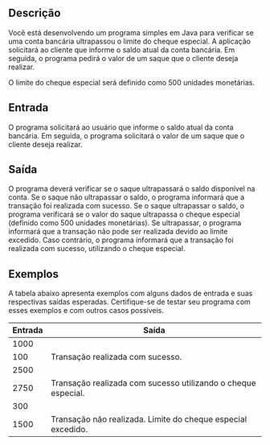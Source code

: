## Descrição
Você está desenvolvendo um programa simples em Java para verificar se uma conta bancária ultrapassou o limite do cheque especial. A aplicação solicitará ao cliente que informe o saldo atual da conta bancária. Em seguida, o programa pedirá o valor de um saque que o cliente deseja realizar.

O limite do cheque especial será definido como 500 unidades monetárias.

## Entrada
O programa solicitará ao usuário que informe o saldo atual da conta bancária.
Em seguida, o programa solicitará o valor de um saque que o cliente deseja realizar.

## Saída
O programa deverá verificar se o saque ultrapassará o saldo disponível na conta.
Se o saque não ultrapassar o saldo, o programa informará que a transação foi realizada com sucesso.
Se o saque ultrapassar o saldo, o programa verificará se o valor do saque ultrapassa o cheque especial (definido como 500 unidades monetárias).
Se ultrapassar, o programa informará que a transação não pode ser realizada devido ao limite excedido.
Caso contrário, o programa informará que a transação foi realizada com sucesso, utilizando o cheque especial.

## Exemplos
A tabela abaixo apresenta exemplos com alguns dados de entrada e suas respectivas saídas esperadas. Certifique-se de testar seu programa com esses exemplos e com outros casos possíveis.

| Entrada |  Saída |
|---------|--------|
|1000
|100	| Transação realizada com sucesso. |
|2500 
|2750	| Transação realizada com sucesso utilizando o cheque especial. |
|300 |
|1500	| Transação não realizada. Limite do cheque especial excedido. |